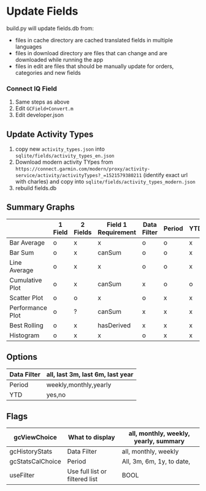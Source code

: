 # Update Fields

build.py will update fields.db from:

- files in cache directory are cached translated fields in multiple languages
- files in download directory are files that can change and are downloaded while running the app 
- files in edit are files that should be manually update for orders, categories and new fields




### Connect IQ Field

1. Same steps as above
2. Edit `GCField+Convert.m`
3. Edit developer.json

## Update Activity Types

1. copy new `activity_types.json` into `sqlite/fields/activity_types_en.json`
2. Download modern activity TYpes from `https://connect.garmin.com/modern/proxy/activity-service/activity/activityTypes?_=1521579380211` (identify exact url with charles) and copy into `sqlite/fields/activity_types_modern.json`
3. rebuild fields.db

## Summary Graphs

|                  | 1 Field | 2 Fields | Field 1 Requirement | Data Filter | Period | YTD |
|------------------|---------|----------|---------------------|-------------|--------|-----|
| Bar Average      | o       | x        | x                   | o           | o      | x   |
| Bar Sum          | o       | x        | canSum              | o           | o      | x   |
| Line Average     | o       | x        | x                   | o           | o      | x   |
| Cumulative Plot  | o       | x        | canSum              | x           | o      | o   |
| Scatter Plot     | o       | o        | x                   | o           | x      | x   |
| Performance Plot | o       | ?        | canSum              | x           | x      | x   |
| Best Rolling     | o       | x        | hasDerived          | x           | x      | x   |
| Histogram        | o       | x        | x                   | o           | x      | x   |

## Options

| Data Filter | all, last 3m, last 6m, last year |
|-------------|----------------------------------|
| Period      | weekly,monthly,yearly            |
| YTD         | yes,no                           |

## Flags

| gcViewChoice     | What to display                | all, monthly, weekly, yearly, summary |
|------------------|--------------------------------|---------------------------------------|
| gcHistoryStats   | Data Filter                    | all, monthly, weekly                  |
| gcStatsCalChoice | Period                         | All, 3m, 6m, 1y, to date,             |
| useFilter        | Use full list or filtered list | BOOL                                  |


